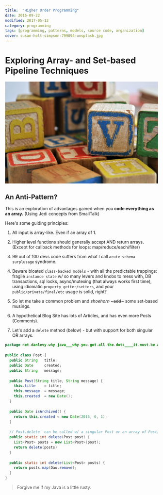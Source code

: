 ```yaml
---
title:  "Higher Order Programming"
date: 2015-09-22
modified: 2017-05-13
category: programming
tags: [programming, patterns, models, source code, organization]
cover: susan-holt-simpson-799094-unsplash.jpg
---
```


# Exploring Array- and Set-based Pipeline Techniques

![credit: susan-holt-simpson-799094-unsplash.jpg](susan-holt-simpson-799094-unsplash.jpg)

## An Anti-Pattern?

This is an exploration of advantages gained when you **code everything as an array.** (Using Jedi concepts from SmallTalk)

Here's some guiding principles:

1.  All input is array-like. Even if an array of 1.
1.  Higher level functions should generally accept AND return arrays. (Except for callback methods for loops: map/reduce/each/filter)
1.  99 out of 100 devs code suffers from what I call `acute schema surplusage` syndrome.
1.  Beware bloated `class-backed models` - with all the predictable trappings: fragile `instance state` w/ so many levers and knobs to mess with, DB transactions, sql locks, async/mutexing (that always works first time), using idiomatic `property getter/setters`, and your `public/private/final/etc` usage is solid, right?

1.  So let me take a common problem and _shoehorn_ ~~~add~~~ some set-based musings.
1.  A hypothetical Blog Site has lots of Articles, and has even more Posts (Comments).
1.  Let's add a `delete` method (below) - but with support for both singular OR arrays.

```java
package net.danlevy.why.java___why.you.got.all.the.dots____it.must.be.all.the.factories;

public class Post {
  public String   title;
  public Date     created;
  public String   message;

  public Post(String title, String message) {
    this.title    = title;
    this.message  = message;
    this.created  = new Date();
  }

  public Date isArchived() {
    return this.created < new Date(2015, 0, 1);
  }

  // Post.delete` can be called w/ a singular Post or an array of Post[]
  public static int delete(Post post) {
    List<Post> posts = new List<Post>(post);
    return delete(posts)
  }

  public static int delete(List<Post> posts) {
    return posts.map(Dao.remove);
  }
}
```

> Forgive me if my Java is a little rusty.

<!-- ![schema refactor][schema_refactor] -->

[schema_refactor]: https://res.cloudinary.com/ddd/image/upload/bldg-collapse__wsZKhIc_kafcha.gif
[not_a_fan]: https://res.cloudinary.com/ddd/image/upload/timeout-expired.gif
[teamwork]: https://res.cloudinary.com/ddd/image/upload/teamwork__tumblr_n2df80cPZa1s373hwo1_400_ghv4xn.gif
[fuck_this]: https://res.cloudinary.com/ddd/image/upload/panda-rampage__tumblr_nq7srwTXqr1stn6klo1_500_gm2som.gif
[new_feature]: https://res.cloudinary.com/ddd/image/upload/simba-toss-error.gif
[drinking]: https://res.cloudinary.com/ddd/image/upload/v1442175801/system-maint-anon.gif
[cat_outfit]: https://res.cloudinary.com/ddd/image/upload/v1441143858/cat-bee-fail.gif
[cat_loops]: https://res.cloudinary.com/ddd/image/upload/v1441143869/cat-loops.gif
[cat_bowl]: https://res.cloudinary.com/ddd/image/upload/v1441143883/kitten_bowl.gif
[cat_wtf]: https://res.cloudinary.com/ddd/image/upload/v1441143878/cat-wtf.gif
[endless_loop]: https://res.cloudinary.com/ddd/image/upload/v1441143881/endless-loop.gif
